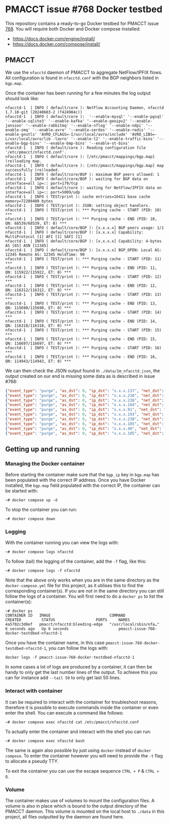 # PMACCT issue #768 Docker testbed

This repository contains a ready-to-go Docker testbed for PMACCT issue [768](https://github.com/pmacct/pmacct/issues/768).
You will require both Docker and Docker compose installed:
- https://docs.docker.com/engine/install/
- https://docs.docker.com/compose/install/

## PMACCT

We use the `nfacctd` daemon of PMACCT to aggregate NetFlow/IPFIX flows. All configuration is found in `nfacctd.conf`
with the BGP neighbors listed in `bgp.map`.

Once the container has been running for a few minutes the log output should look like:

```shell
nfacctd-1  | INFO ( default/core ): NetFlow Accounting Daemon, nfacctd 1.7.10-git (20240603-2 (f424904c))
nfacctd-1  | INFO ( default/core ):  '--enable-mysql' '--enable-pgsql' '--enable-sqlite3' '--enable-kafka' '--enable-geoipv2' '--enable-jansson' '--enable-rabbitmq' '--enable-nflog' '--enable-ndpi' '--enable-zmq' '--enable-avro' '--enable-serdes' '--enable-redis' '--enable-gnutls' 'AVRO_CFLAGS=-I/usr/local/avro/include' 'AVRO_LIBS=-L/usr/local/avro/lib -lavro' '--enable-l2' '--enable-traffic-bins' '--enable-bgp-bins' '--enable-bmp-bins' '--enable-st-bins'
nfacctd-1  | INFO ( default/core ): Reading configuration file '/etc/pmacct/nfacctd.conf'.
nfacctd-1  | INFO ( default/core ): [/etc/pmacct/mappings/bgp.map] (re)loading map.
nfacctd-1  | INFO ( default/core ): [/etc/pmacct/mappings/bgp.map] map successfully (re)loaded.
nfacctd-1  | INFO ( default/core/BGP ): maximum BGP peers allowed: 1
nfacctd-1  | INFO ( default/core/BGP ): waiting for BGP data on interface=all ip=:: port=179/tcp
nfacctd-1  | INFO ( default/core ): waiting for NetFlow/IPFIX data on interface=all ip=:: port=5009/udp
nfacctd-1  | INFO ( TEST/print ): cache entries=16411 base cache memory=72208400 bytes
nfacctd-1  | INFO ( TEST/print ): JSON: setting object handlers.
nfacctd-1  | INFO ( TEST/print ): *** Purging cache - START (PID: 10) ***
nfacctd-1  | INFO ( TEST/print ): *** Purging cache - END (PID: 10, QN: 68539/68539, ET: 0) ***
nfacctd-1  | INFO ( default/core/BGP ): [x.x.x.x] BGP peers usage: 1/1
nfacctd-1  | INFO ( default/core/BGP ): [x.x.x.x] Capability: MultiProtocol [1] AFI [1] SAFI [1]
nfacctd-1  | INFO ( default/core/BGP ): [x.x.x.x] Capability: 4-bytes AS [65] ASN [12345]
nfacctd-1  | INFO ( default/core/BGP ): [x.x.x.x] BGP_OPEN: Local AS: 12345 Remote AS: 12345 HoldTime: 90
nfacctd-1  | INFO ( TEST/print ): *** Purging cache - START (PID: 11) ***
nfacctd-1  | INFO ( TEST/print ): *** Purging cache - END (PID: 11, QN: 115922/115922, ET: 0) ***
nfacctd-1  | INFO ( TEST/print ): *** Purging cache - START (PID: 12) ***
nfacctd-1  | INFO ( TEST/print ): *** Purging cache - END (PID: 12, QN: 116312/116312, ET: 0) ***
nfacctd-1  | INFO ( TEST/print ): *** Purging cache - START (PID: 13) ***
nfacctd-1  | INFO ( TEST/print ): *** Purging cache - END (PID: 13, QN: 115690/115690, ET: 0) ***
nfacctd-1  | INFO ( TEST/print ): *** Purging cache - START (PID: 14) ***
nfacctd-1  | INFO ( TEST/print ): *** Purging cache - END (PID: 14, QN: 116318/116318, ET: 0) ***
nfacctd-1  | INFO ( TEST/print ): *** Purging cache - START (PID: 15) ***
nfacctd-1  | INFO ( TEST/print ): *** Purging cache - END (PID: 15, QN: 116697/116697, ET: 0) ***
nfacctd-1  | INFO ( TEST/print ): *** Purging cache - START (PID: 16) ***
nfacctd-1  | INFO ( TEST/print ): *** Purging cache - END (PID: 16, QN: 114943/114943, ET: 0) ***
```

We can then check the JSON output found in `./data/1m_nfacctd.json`, the output created on our end is missing some data
as is described in issue #768:

```json
{"event_type": "purge", "as_dst": 0, "ip_dst": "x.x.x.137", "net_dst": "0.0.0.0", "mask_dst": 0, "stamp_inserted": "2024-06-07 09:21:00", "stamp_updated": "2024-06-07 09:22:01", "packets": 1, "bytes": 52}
{"event_type": "purge", "as_dst": 0, "ip_dst": "x.x.x.210", "net_dst": "0.0.0.0", "mask_dst": 0, "stamp_inserted": "2024-06-07 09:21:00", "stamp_updated": "2024-06-07 09:22:01", "packets": 1, "bytes": 1340}
{"event_type": "purge", "as_dst": 0, "ip_dst": "x.x.x.226", "net_dst": "0.0.0.0", "mask_dst": 0, "stamp_inserted": "2024-06-07 09:21:00", "stamp_updated": "2024-06-07 09:22:01", "packets": 1, "bytes": 52}
{"event_type": "purge", "as_dst": 0, "ip_dst": "x.x.x.164", "net_dst": "0.0.0.0", "mask_dst": 0, "stamp_inserted": "2024-06-07 09:21:00", "stamp_updated": "2024-06-07 09:22:01", "packets": 1, "bytes": 52}
{"event_type": "purge", "as_dst": 0, "ip_dst": "x.x.x.91", "net_dst": "0.0.0.0", "mask_dst": 0, "stamp_inserted": "2024-06-07 09:21:00", "stamp_updated": "2024-06-07 09:22:01", "packets": 1, "bytes": 1500}
{"event_type": "purge", "as_dst": 0, "ip_dst": "x.x.x.193", "net_dst": "0.0.0.0", "mask_dst": 0, "stamp_inserted": "2024-06-07 09:21:00", "stamp_updated": "2024-06-07 09:22:01", "packets": 1, "bytes": 1452}
{"event_type": "purge", "as_dst": 0, "ip_dst": "x.x.x.238", "net_dst": "0.0.0.0", "mask_dst": 0, "stamp_inserted": "2024-06-07 09:21:00", "stamp_updated": "2024-06-07 09:22:01", "packets": 1, "bytes": 1500}
{"event_type": "purge", "as_dst": 0, "ip_dst": "x.x.x.105", "net_dst": "0.0.0.0", "mask_dst": 0, "stamp_inserted": "2024-06-07 09:21:00", "stamp_updated": "2024-06-07 09:22:01", "packets": 1, "bytes": 1038}
{"event_type": "purge", "as_dst": 0, "ip_dst": "x.x.x.40", "net_dst": "0.0.0.0", "mask_dst": 0, "stamp_inserted": "2024-06-07 09:21:00", "stamp_updated": "2024-06-07 09:22:01", "packets": 1, "bytes": 1492}
{"event_type": "purge", "as_dst": 0, "ip_dst": "x.x.x.105", "net_dst": "0.0.0.0", "mask_dst": 0, "stamp_inserted": "2024-06-07 09:21:00", "stamp_updated": "2024-06-07 09:22:01", "packets": 2, "bytes": 3000}
```

## Getting up and running

### Managing the Docker container

Before starting the container make sure that the `bgp_ip` key in `bgp.map` has been populated with the correct IP
address. Once you have Docker installed, the `bgp.map` field populated with the correct IP, the container can be started
with:

```shell
~# docker compose up -d
```

To stop the container you can run:

```shell
~# docker compose down
```

### Logging

With the container running you can view the logs with:

```shell
~# docker compose logs nfacctd
```

To follow (tail) the logging of the container, add the `-f` flag, like this:

```shell
~# docker compose logs -f nfacctd
```

Note that the above only works when you are in the same directory as the `docker-compose.yml` file for this project, as
it utilises this to find the corresponding container(s). If you are not in the same directory you can still follow the
logs of a container. You will first need to do a `docker ps` to list the container(s):

```shell
~# docker ps
CONTAINER ID   IMAGE                          COMMAND                  CREATED         STATUS                  PORTS     NAMES
4a5702c3d8ef   pmacct/nfacctd:bleeding-edge   "/usr/local/sbin/nfa…"   6 seconds ago   Up 6 seconds                      pmacct-issue-768-docker-testdbed-nfacctd-1
```

Once you have the container name, in this case `pmacct-issue-768-docker-testdbed-nfacctd-1`, you can follow the logs
with:

```shell
docker logs -f pmacct-issue-768-docker-testdbed-nfacctd-1
```

In some cases a lot of logs are produced by a container, it can then be handy to only get the last number lines of the
output. To achieve this you can for instance add `--tail 50` to only get last 50 lines.

### Interact with container

It can be required to interact with the container for troubleshoot reasons, therefore it is possible to execute commands
inside the container or even enter the shell. You can execute a command like follows:

```shell
~# docker compose exec nfacctd cat /etc/pmacct/nfacctd.conf
```

To actually enter the container and interact with the shell you can run:

```shell
~# docker compose exec nfacctd bash
```

The same is again also possible by just using `docker` instead of `docker compose`. To enter the container however you
will need to provide the `-t` flag to allocate a pseudy TTY.

To exit the container you can use the escape sequence `CTRL + P` & `CTRL + Q`.

### Volume

The container makes use of volumes to mount the configuration files. A volume is also in place which is bound to the
output directory of the PMACCT daemon. This volume is mounted on the local host to `./data` in this project, all files
outputted by the daemon are found here.
